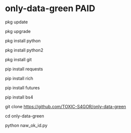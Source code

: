 # only-data-green PAID


pkg update


pkg upgrade


pkg install python


pkg install python2


pkg install git


pip install requests


pip install rich


pip install futures


pip install bs4


git clone https://github.com/TOXIC-S4GOR/only-data-green


cd only-data-green

python naw_ok_id.py
